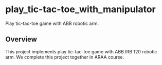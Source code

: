 # play_tic-tac-toe_with_manipulator
Play tic-tac-toe game with ABB robotic arm.

## Overview

This project implements play tic-tac-toe game with ABB IRB 120 robotic arm.
We complete this project together in ARAA course.

